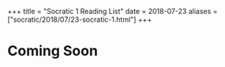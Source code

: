 +++
title =  "Socratic 1 Reading List"
date = 2018-07-23
aliases = ["socratic/2018/07/23-socratic-1.html"]
+++


# Coming Soon